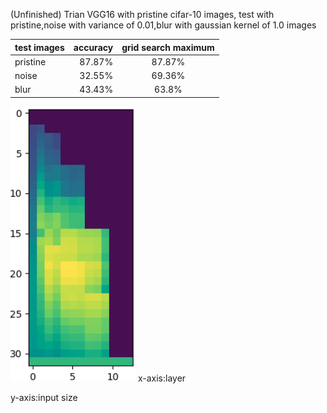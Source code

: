 (Unfinished)
Trian VGG16 with pristine cifar-10 images,
test with pristine,noise with variance of 0.01,blur with gaussian kernel of 1.0 images

|  test images     | accuracy   |  grid search maximum |
| --------   | -----:  | :----:  |
|pristine      | 87.87%   |   87.87%     |
| noise       |   32.55%  |   69.36%   |
| blur       |   43.43%   |  63.8% |

<img width="200"  src="https://github.com/zcy5417/Net-for-distort-images-recognition/raw/master/test_images/acc_mat_blur.png"/>
x-axis:layer

y-axis:input size
